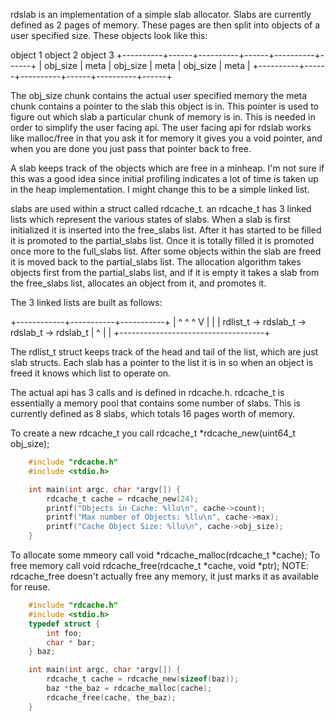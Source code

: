 rdslab is an implementation of a simple slab allocator. Slabs are currently
defined as 2 pages of memory. These pages are then split into objects of a user
specified size. These objects look like this:

   object 1          object 2          object 3
 +----------+------+----------+------+----------+------+
 | obj_size | meta | obj_size | meta | obj_size | meta |
 +----------+------+----------+------+----------+------+

 The obj_size chunk contains the actual user specified memory
 the meta chunk contains a pointer to the slab this object is in. This pointer
 is used to figure out which slab a particular chunk of memory is in.  This is
 needed in order to simplify the user facing api. The user facing api for
 rdslab works like malloc/free in that you ask it for memory it gives you a
 void pointer, and when you are done you just pass that pointer back to free.

A slab keeps track of the objects which are free in a minheap. I'm not sure if
this was a good idea since initial profiling indicates a lot of time is taken
up in the heap implementation. I might change this to be a simple linked list.

slabs are used within a struct called rdcache_t. an rdcache_t has 3 linked
lists which represent the various states of slabs. When a slab is first
initialized it is inserted into the free_slabs list. After it has started to be
filled it is promoted to the partial_slabs list. Once it is totally filled it
is promoted once more to the full_slabs list. After some objects within the slab
are freed it is moved back to the partial_slabs list. The allocation algorithm
takes objects first from the partial_slabs list, and if it is empty it takes
a slab from the free_slabs list, allocates an object from it, and promotes it.

The 3 linked lists are built as follows:

   +------------+-----------+-----------+
   |            ^           ^           ^
   V            |           |           |
 rdlist_t -> rdslab_t -> rdslab_t -> rdslab_t
   |                                    ^
   |                                    |
   +------------------------------------+

The rdlist_t struct keeps track of the head and tail of the list, which are
just slab structs. Each slab has a pointer to the list it is in so when an
object is freed it knows which list to operate on.

The actual api has 3 calls and is defined in rdcache.h. rdcache_t is
essentially a memory pool that contains some number of slabs. This is currently
defined as 8 slabs, which totals 16 pages worth of memory.

To create a new rdcache_t you call rdcache_t *rdcache_new(uint64_t obj_size);

```c
    #include "rdcache.h"
    #include <stdio.h>

    int main(int argc, char *argv[]) {
        rdcache_t cache = rdcache_new(24);
        printf("Objects in Cache: %llu\n", cache->count);
        printf("Max number of Objects: %llu\n", cache->max);
        printf("Cache Object Size: %llu\n", cache->obj_size);
    }
```

To allocate some mmeory call void *rdcache_malloc(rdcache_t *cache);
To free memory call void rdcache_free(rdcache_t *cache, void *ptr);
NOTE: rdcache_free doesn't actually free any memory, it just marks it as
available for reuse.

```c
    #include "rdcache.h"
    #include <stdio.h>
    typedef struct {
        int foo;
        char * bar;
    } baz;

    int main(int argc, char *argv[]) {
        rdcache_t cache = rdcache_new(sizeof(baz));
        baz *the_baz = rdcache_malloc(cache);
        rdcache_free(cache, the_baz);
    }
```
